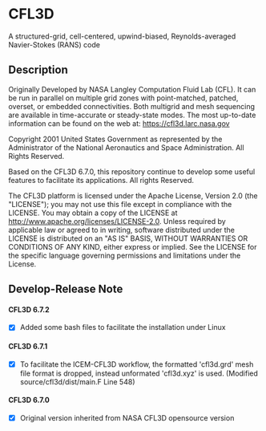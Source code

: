CFL3D
=
A structured-grid, cell-centered, upwind-biased, Reynolds-averaged Navier-Stokes (RANS) code



## Description

Originally Developed by NASA Langley Computation Fluid Lab (CFL). It can be run in parallel on multiple grid zones with point-matched, patched, overset, or embedded connectivities. Both multigrid and mesh sequencing are available in time-accurate or steady-state modes.
The most up-to-date information can be found on the web at: https://cfl3d.larc.nasa.gov

Copyright 2001 United States Government as represented by the Administrator of the National Aeronautics and Space Administration. All Rights Reserved.

Based on the CFL3D 6.7.0, this repository continue to develop some useful features to facilitate its applications. All rights Reserved.

The CFL3D platform is licensed under the Apache License, Version 2.0 (the "LICENSE"); you may not use this file except in compliance with the LICENSE. You may obtain a copy of the LICENSE at http://www.apache.org/licenses/LICENSE-2.0. Unless required by applicable law or agreed to in writing, software distributed under the LICENSE is distributed on an "AS IS" BASIS, WITHOUT WARRANTIES OR CONDITIONS OF ANY KIND, either express or implied. See the LICENSE for the specific language governing permissions and limitations under the License.



## Develop-Release Note

#### CFL3D 6.7.2
- [x] Added some bash files to facilitate the installation under Linux
#### CFL3D 6.7.1
- [x] To facilitate the ICEM-CFL3D workflow, the formatted 'cfl3d.grd' mesh file format is dropped, instead unformated 'cfl3d.xyz' is used. (Modified source/cfl3d/dist/main.F Line 548)
#### CFL3D 6.7.0
- [x] Original version inherited from NASA CFL3D opensource version

